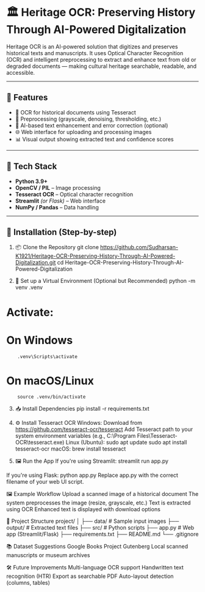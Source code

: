# 🏛️ Heritage OCR: Preserving History Through AI-Powered Digitalization

Heritage OCR is an AI-powered solution that digitizes and preserves historical texts and manuscripts. It uses Optical Character Recognition (OCR) and intelligent preprocessing to extract and enhance text from old or degraded documents — making cultural heritage searchable, readable, and accessible.

---

## 🚀 Features

- 📜 OCR for historical documents using Tesseract
- 🧹 Preprocessing (grayscale, denoising, thresholding, etc.)
- 🧠 AI-based text enhancement and error correction (optional)
- 🌐 Web interface for uploading and processing images
- 📊 Visual output showing extracted text and confidence scores

---

## 🧠 Tech Stack

- **Python 3.9+**
- **OpenCV / PIL** – Image processing
- **Tesseract OCR** – Optical character recognition
- **Streamlit** *(or Flask)* – Web interface
- **NumPy / Pandas** – Data handling

---

## 🧰 Installation (Step-by-step)

1. 📦 Clone the Repository
         git clone https://github.com/Sudharsan-K1921/Heritage-OCR-Preserving-History-Through-AI-Powered-Digitalization.git
         cd Heritage-OCR-Preserving-History-Through-AI-Powered-Digitalization

2. 🐍 Set up a Virtual Environment (Optional but Recommended)
         python -m venv .venv
# Activate:
# On Windows
        .venv\Scripts\activate
# On macOS/Linux
        source .venv/bin/activate

3. 📥 Install Dependencies
       pip install -r requirements.txt
       
4. ⚙️ Install Tesseract OCR
     Windows: Download from https://github.com/tesseract-ocr/tesseract
     Add Tesseract path to your system environment variables (e.g., C:\Program Files\Tesseract-OCR\tesseract.exe)
Linux (Ubuntu):
     sudo apt update
     sudo apt install tesseract-ocr
macOS:
     brew install tesseract
   
6. 🖼️ Run the App
If you're using Streamlit:
       streamlit run app.py
   
If you're using Flask:
        python app.py
Replace app.py with the correct filename of your web UI script.

🖼️ Example Workflow
    Upload a scanned image of a historical document
    The system preprocesses the image (resize, grayscale, etc.)
    Text is extracted using OCR
    Enhanced text is displayed with download options

📁 Project Structure
project/
│
├── data/                  # Sample input images
├── output/                # Extracted text files
├── src/                   # Python scripts
├── app.py                 # Web app (Streamlit/Flask)
├── requirements.txt
├── README.md
└── .gitignore

📚 Dataset Suggestions
    Google Books
    Project Gutenberg
    Local scanned manuscripts or museum archives

🛠️ Future Improvements
    Multi-language OCR support 
    Handwritten text recognition (HTR)
    Export as searchable PDF
    Auto-layout detection (columns, tables)

